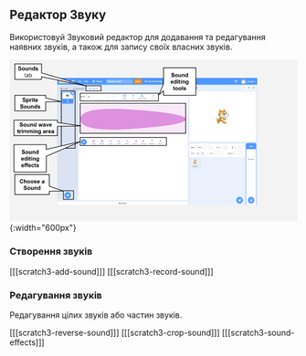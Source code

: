 ## Редактор Звуку

Використовуй Звуковий редактор для додавання та редагування наявних звуків, а також для запису своїх власних звуків.

![Скріншот вкладки Звуки.](images/Scratch-Sound-tab.png){:width="600px"}

### Створення звуків

\[[[scratch3-add-sound]]\] \[[[scratch3-record-sound\]]]

### Редагування звуків

Редагування цілих звуків або частин звуків.

\[[[scratch3-reverse-sound]]\] \[[[scratch3-crop-sound\]]] [[[scratch3-sound-effects]]]
